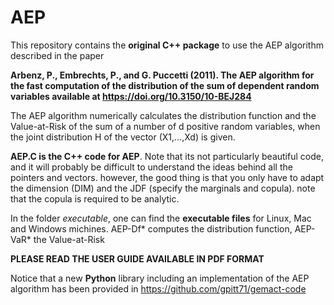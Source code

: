# AEP

This repository contains the **original C++ package** to use the AEP algorithm described in the paper

**Arbenz, P., Embrechts, P., and G. Puccetti (2011). The AEP algorithm for the fast computation of the distribution of the sum of dependent random variables  available at https://doi.org/10.3150/10-BEJ284**

The AEP algorithm numerically calculates the distribution function and the Value-at-Risk of the sum of a number of d positive random variables, when the joint distribution H of the vector (X1,...,Xd) is given. 

**AEP.C is the C++ code for AEP**. Note that its not particularly beautiful code, 
and it will probably be difficult to understand the ideas behind all the pointers and 
vectors. however, the good thing is that you only have to adapt the dimension (DIM) and 
the JDF (specify the marginals and copula). note that the copula is required to be 
analytic.

In the folder _executable_, one can find the **executable files** for Linux, Mac and Windows michines.
AEP-Df* computes the distribution function, AEP-VaR* the Value-at-Risk

**PLEASE READ THE USER GUIDE AVAILABLE IN PDF FORMAT**

Notice that a new **Python** library including an implementation of the AEP algorithm 
has been provided in https://github.com/gpitt71/gemact-code

